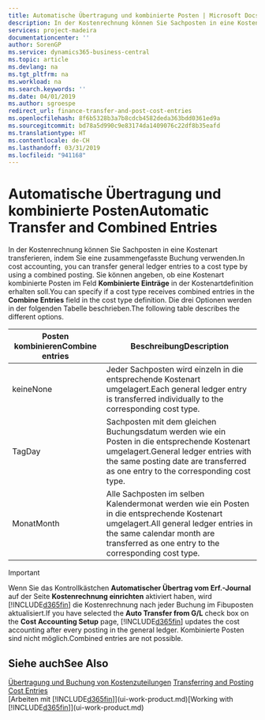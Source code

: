 ```yaml
---
title: Automatische Übertragung und kombinierte Posten | Microsoft Docs
description: In der Kostenrechnung können Sie Sachposten in eine Kostenart transferieren, indem Sie eine zusammengefasste Buchung verwenden. Sie können angeben, ob eine Kostenart kombinierte Posten im Feld **Kombinierte Einträge** in der Kostenartdefinition erhalten soll. Die drei Optionen werden in der folgenden Tabelle beschrieben.
services: project-madeira
documentationcenter: ''
author: SorenGP
ms.service: dynamics365-business-central
ms.topic: article
ms.devlang: na
ms.tgt_pltfrm: na
ms.workload: na
ms.search.keywords: ''
ms.date: 04/01/2019
ms.author: sgroespe
redirect_url: finance-transfer-and-post-cost-entries
ms.openlocfilehash: 8f6b5328b3a7b8cdcb4582deda363bdd0361ed9a
ms.sourcegitcommit: bd78a5d990c9e83174da1409076c22df8b35eafd
ms.translationtype: HT
ms.contentlocale: de-CH
ms.lasthandoff: 03/31/2019
ms.locfileid: "941168"
---
```

# <a name="automatic-transfer-and-combined-entries"></a><span data-ttu-id="cd7e9-105">Automatische Übertragung und kombinierte Posten</span><span class="sxs-lookup"><span data-stu-id="cd7e9-105">Automatic Transfer and Combined Entries</span></span>
<span data-ttu-id="cd7e9-106">In der Kostenrechnung können Sie Sachposten in eine Kostenart transferieren, indem Sie eine zusammengefasste Buchung verwenden.</span><span class="sxs-lookup"><span data-stu-id="cd7e9-106">In cost accounting, you can transfer general ledger entries to a cost type by using a combined posting.</span></span> <span data-ttu-id="cd7e9-107">Sie können angeben, ob eine Kostenart kombinierte Posten im Feld **Kombinierte Einträge** in der Kostenartdefinition erhalten soll.</span><span class="sxs-lookup"><span data-stu-id="cd7e9-107">You can specify if a cost type receives combined entries in the **Combine Entries** field in the cost type definition.</span></span> <span data-ttu-id="cd7e9-108">Die drei Optionen werden in der folgenden Tabelle beschrieben.</span><span class="sxs-lookup"><span data-stu-id="cd7e9-108">The following table describes the different options.</span></span>  

|<span data-ttu-id="cd7e9-109">Posten kombinieren</span><span class="sxs-lookup"><span data-stu-id="cd7e9-109">Combine entries</span></span>|<span data-ttu-id="cd7e9-110">Beschreibung</span><span class="sxs-lookup"><span data-stu-id="cd7e9-110">Description</span></span>|  
|---------------------|-----------------|  
|<span data-ttu-id="cd7e9-111">keine</span><span class="sxs-lookup"><span data-stu-id="cd7e9-111">None</span></span>|<span data-ttu-id="cd7e9-112">Jeder Sachposten wird einzeln in die entsprechende Kostenart umgelagert.</span><span class="sxs-lookup"><span data-stu-id="cd7e9-112">Each general ledger entry is transferred individually to the corresponding cost type.</span></span>|  
|<span data-ttu-id="cd7e9-113">Tag</span><span class="sxs-lookup"><span data-stu-id="cd7e9-113">Day</span></span>|<span data-ttu-id="cd7e9-114">Sachposten mit dem gleichen Buchungsdatum werden wie ein Posten in die entsprechende Kostenart umgelagert.</span><span class="sxs-lookup"><span data-stu-id="cd7e9-114">General ledger entries with the same posting date are transferred as one entry to the corresponding cost type.</span></span>|  
|<span data-ttu-id="cd7e9-115">Monat</span><span class="sxs-lookup"><span data-stu-id="cd7e9-115">Month</span></span>|<span data-ttu-id="cd7e9-116">Alle Sachposten im selben Kalendermonat werden wie ein Posten in die entsprechende Kostenart umgelagert.</span><span class="sxs-lookup"><span data-stu-id="cd7e9-116">All general ledger entries in the same calendar month are transferred as one entry to the corresponding cost type.</span></span>|  

> [!IMPORTANT]  
>  <span data-ttu-id="cd7e9-117">Wenn Sie das Kontrollkästchen **Automatischer Übertrag vom Erf.-Journal** auf der Seite **Kostenrechnung einrichten** aktiviert haben, wird [!INCLUDE[d365fin](includes/d365fin_md.md)] die Kostenrechnung nach jeder Buchung im Fibuposten aktualisiert.</span><span class="sxs-lookup"><span data-stu-id="cd7e9-117">If you have selected the **Auto Transfer from G/L** check box on the **Cost Accounting Setup** page, [!INCLUDE[d365fin](includes/d365fin_md.md)] updates the cost accounting after every posting in the general ledger.</span></span> <span data-ttu-id="cd7e9-118">Kombinierte Posten sind nicht möglich.</span><span class="sxs-lookup"><span data-stu-id="cd7e9-118">Combined entries are not possible.</span></span>  

## <a name="see-also"></a><span data-ttu-id="cd7e9-119">Siehe auch</span><span class="sxs-lookup"><span data-stu-id="cd7e9-119">See Also</span></span>  
 <span data-ttu-id="cd7e9-120">[Übertragung und Buchung von Kostenzuteilungen](finance-transfer-and-post-cost-entries.md) </span><span class="sxs-lookup"><span data-stu-id="cd7e9-120">[Transferring and Posting Cost Entries](finance-transfer-and-post-cost-entries.md) </span></span>  
 <span data-ttu-id="cd7e9-121">[Arbeiten mit [!INCLUDE[d365fin](includes/d365fin_md.md)]](ui-work-product.md)</span><span class="sxs-lookup"><span data-stu-id="cd7e9-121">[Working with [!INCLUDE[d365fin](includes/d365fin_md.md)]](ui-work-product.md)</span></span>
